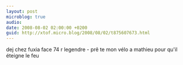 ```yaml
---
layout: post
microblog: true
audio: 
date: 2008-08-02 02:00:00 +0200
guid: http://xtof.micro.blog/2008/08/02/t875607673.html
---
```

dej chez fuxia face 74 r legendre - prê
te mon vélo a mathieu pour qu'il éteigne le feu

